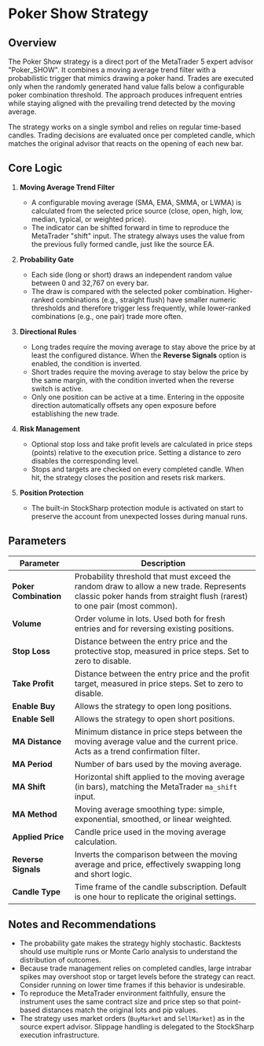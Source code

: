 # Poker Show Strategy

## Overview

The Poker Show strategy is a direct port of the MetaTrader 5 expert advisor "Poker_SHOW". It combines a moving average trend filter with a probabilistic trigger that mimics drawing a poker hand. Trades are executed only when the randomly generated hand value falls below a configurable poker combination threshold. The approach produces infrequent entries while staying aligned with the prevailing trend detected by the moving average.

The strategy works on a single symbol and relies on regular time-based candles. Trading decisions are evaluated once per completed candle, which matches the original advisor that reacts on the opening of each new bar.

## Core Logic

1. **Moving Average Trend Filter**
   - A configurable moving average (SMA, EMA, SMMA, or LWMA) is calculated from the selected price source (close, open, high, low, median, typical, or weighted price).
   - The indicator can be shifted forward in time to reproduce the MetaTrader "shift" input. The strategy always uses the value from the previous fully formed candle, just like the source EA.

2. **Probability Gate**
   - Each side (long or short) draws an independent random value between 0 and 32,767 on every bar.
   - The draw is compared with the selected poker combination. Higher-ranked combinations (e.g., straight flush) have smaller numeric thresholds and therefore trigger less frequently, while lower-ranked combinations (e.g., one pair) trade more often.

3. **Directional Rules**
   - Long trades require the moving average to stay above the price by at least the configured distance. When the **Reverse Signals** option is enabled, the condition is inverted.
   - Short trades require the moving average to stay below the price by the same margin, with the condition inverted when the reverse switch is active.
   - Only one position can be active at a time. Entering in the opposite direction automatically offsets any open exposure before establishing the new trade.

4. **Risk Management**
   - Optional stop loss and take profit levels are calculated in price steps (points) relative to the execution price. Setting a distance to zero disables the corresponding level.
   - Stops and targets are checked on every completed candle. When hit, the strategy closes the position and resets risk markers.

5. **Position Protection**
   - The built-in StockSharp protection module is activated on start to preserve the account from unexpected losses during manual runs.

## Parameters

| Parameter | Description |
|-----------|-------------|
| **Poker Combination** | Probability threshold that must exceed the random draw to allow a new trade. Represents classic poker hands from straight flush (rarest) to one pair (most common). |
| **Volume** | Order volume in lots. Used both for fresh entries and for reversing existing positions. |
| **Stop Loss** | Distance between the entry price and the protective stop, measured in price steps. Set to zero to disable. |
| **Take Profit** | Distance between the entry price and the profit target, measured in price steps. Set to zero to disable. |
| **Enable Buy** | Allows the strategy to open long positions. |
| **Enable Sell** | Allows the strategy to open short positions. |
| **MA Distance** | Minimum distance in price steps between the moving average value and the current price. Acts as a trend confirmation filter. |
| **MA Period** | Number of bars used by the moving average. |
| **MA Shift** | Horizontal shift applied to the moving average (in bars), matching the MetaTrader `ma_shift` input. |
| **MA Method** | Moving average smoothing type: simple, exponential, smoothed, or linear weighted. |
| **Applied Price** | Candle price used in the moving average calculation. |
| **Reverse Signals** | Inverts the comparison between the moving average and price, effectively swapping long and short logic. |
| **Candle Type** | Time frame of the candle subscription. Default is one hour to replicate the original settings. |

## Notes and Recommendations

- The probability gate makes the strategy highly stochastic. Backtests should use multiple runs or Monte Carlo analysis to understand the distribution of outcomes.
- Because trade management relies on completed candles, large intrabar spikes may overshoot stop or target levels before the strategy can react. Consider running on lower time frames if this behavior is undesirable.
- To reproduce the MetaTrader environment faithfully, ensure the instrument uses the same contract size and price step so that point-based distances match the original lots and pip values.
- The strategy uses market orders (`BuyMarket` and `SellMarket`) as in the source expert advisor. Slippage handling is delegated to the StockSharp execution infrastructure.
